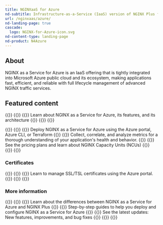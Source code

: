 ```yaml
---
title: NGINXaaS for Azure
nd-subtitle: Infrastructure-as-a-Service (IaaS) version of NGINX Plus for your Microsoft Azure application stack
url: /nginxaas/azure/
nd-landing-page: true
cascade:
  logo: NGINX-for-Azure-icon.svg
nd-content-type: landing-page
nd-product: N4Azure
---
```



## About
NGINX as a Service for Azure is an IaaS offering that is tightly integrated
into Microsoft Azure public cloud and its ecosystem, making applications fast, efficient,
and reliable with full lifecycle management of advanced NGINX traffic services.

## Featured content
{{<card-layout>}}
  {{<card-section showAsCards="true" isFeaturedSection="true">}}
    {{<card title="Overview" titleUrl="/nginxaas/azure/overview/overview/" isFullSize="true" icon="unplug">}}
      Learn about NGINX as a Service for Azure, its features, and its architecture
    {{</card >}}
  {{</card-section>}}
{{</card-layout>}}


{{<card-layout>}}
  {{<card-section showAsCards="true" >}}
    {{<card title="Getting started" titleUrl="/nginxaas/azure/getting-started/" >}}
      Deploy NGINX as a Service for Azure using the Azure portal, Azure CLI, or Terraform
    {{</card>}}
    {{<card title="Logging and monitoring" titleUrl="/nginxaas/azure/monitoring/" >}}
      Collect, correlate, and analyze metrics for a thorough understanding of your application's health and behavior.
    {{</card>}}
    {{<card title="Marketplace billing" titleUrl="/nginxaas/azure/billing/overview/" >}}
      See the pricing plans and learn about NGINX Capacity Units (NCUs)
    {{</card>}}
  {{</card-section>}}
{{</card-layout>}}

### Certificates

{{<card-layout>}}
  {{<card-section showAsCards="true" >}}
    {{<card title="Add certificates using the Azure portal" titleUrl="/nginxaas/azure/getting-started/ssl-tls-certificates/ssl-tls-certificates-portal/" >}}
      Learn to manage SSL/TSL certificates using the Azure portal.
    {{</card>}}
  {{</card-section>}}
{{</card-layout>}}

### More information

{{<card-layout>}}
  {{<card-section showAsCards="true" >}}
    {{<card title="Feature comparison" titleUrl="/nginxaas/azure/overview/feature-comparison/" icon="book-open-variant">}}
      Learn about the differences between NGINX as a Service for Azure and NGINX Plus
    {{</card>}}
    {{<card title="Quickstart guides" titleUrl="/nginxaas/azure/quickstart/" icon="book-open-variant">}}
      Step-by-step guides to help you deploy and configure NGINX as a Service for Azure
    {{</card>}}
    {{<card title="Changelog" titleUrl="/nginxaas/azure/changelog/" icon="clock-alert">}}
      See the latest updates: New features, improvements, and bug fixes
    {{</card>}}
  {{</card-section>}}
{{</card-layout>}}
